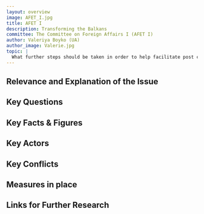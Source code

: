 ```yaml
---
layout: overview
image: AFET_I.jpg
title: AFET I
description: Transforming the Balkans
committee: The Committee on Foreign Affairs I (AFET I)
author: Valeriya Boyko (UA)
author_image: Valerie.jpg
topic: |
  What further steps should be taken in order to help facilitate post conflict transformation processes in Balkan countries?
---
```


## Relevance and Explanation of the Issue


## Key Questions


## Key Facts & Figures


## Key Actors


## Key Conflicts


## Measures in place


## Links for Further Research
